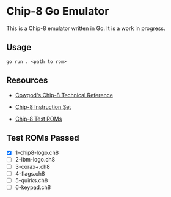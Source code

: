 # Chip-8 Go Emulator

This is a Chip-8 emulator written in Go. It is a work in progress.

## Usage

```
go run . <path to rom>
```

## Resources

- [Cowgod's Chip-8 Technical Reference](http://devernay.free.fr/hacks/chip8/C8TECH10.HTM)

- [Chip-8 Instruction Set](http://johnearnest.github.io/Octo/docs/chip8ref.pdf)

- [Chip-8 Test ROMs](https://github.com/Timendus/chip8-test-suite)

## Test ROMs Passed

- [x] 1-chip8-logo.ch8
- [ ] 2-ibm-logo.ch8
- [ ] 3-corax+.ch8
- [ ] 4-flags.ch8
- [ ] 5-quirks.ch8
- [ ] 6-keypad.ch8
